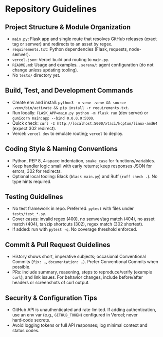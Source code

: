 # Repository Guidelines

## Project Structure & Module Organization
- `main.py`: Flask app and single route that resolves GitHub releases (exact tag or semver) and redirects to an asset by regex.
- `requirements.txt`: Python dependencies (Flask, requests, node-semver).
- `vercel.json`: Vercel build and routing to `main.py`.
- `README.md`: Usage and examples. `.serena/`: agent configuration (do not change unless updating tooling).
- No `tests/` directory yet.

## Build, Test, and Development Commands
- Create env and install: `python3 -m venv .venv && source .venv/bin/activate && pip install -r requirements.txt`.
- Run locally: `FLASK_APP=main.py python -m flask run` (dev server) or `gunicorn main:app --bind 0.0.0.0:5000`.
- Quick check: `curl -I http://localhost:5000/xtaci/kcptun/linux-amd64` (expect 302 redirect).
- Vercel: `vercel dev` to emulate routing; `vercel` to deploy.

## Coding Style & Naming Conventions
- Python, PEP 8, 4‑space indentation, `snake_case` for functions/variables.
- Keep handler logic small with early returns; keep responses JSON for errors, 302 for redirects.
- Optional local tooling: Black (`black main.py`) and Ruff (`ruff check .`). No type hints required.

## Testing Guidelines
- No test framework in repo. Preferred: `pytest` with files under `tests/test_*.py`.
- Cover cases: invalid regex (400), no semver/tag match (404), no asset match (404), tar/zip shortcuts (302), regex match (302 shortest).
- If added: run with `pytest -q`. No coverage threshold enforced.

## Commit & Pull Request Guidelines
- History shows short, imperative subjects; occasional Conventional Commits (`fix: …`, `documentation: …`). Prefer Conventional Commits when possible.
- PRs: include summary, reasoning, steps to reproduce/verify (example `curl`), and link issues. For behavior changes, include before/after headers or screenshots of curl output.

## Security & Configuration Tips
- GitHub API is unauthenticated and rate‑limited. If adding authentication, use an env var (e.g., `GITHUB_TOKEN`) configured in Vercel; never hard‑code secrets.
- Avoid logging tokens or full API responses; log minimal context and status codes.
